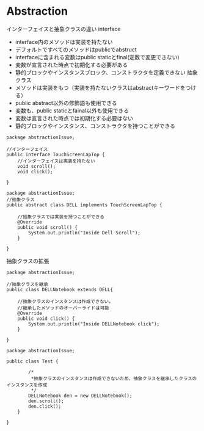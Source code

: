 # Abstraction
インターフェイスと抽象クラスの違い
interface
* interface内のメソッドは実装を持たない
* デフォルトですべてのメソッドはpublicでabstruct
* interfaceに含まれる変数はpublic staticとfinal(定数で変更できない)
* 変数が宣言された時点で初期化する必要がある
* 静的ブロックやインスタンスブロック、コンストラクタを定義できない
抽象クラス
* メソッドは実装をもつ（実装を持たないクラスはabstractキーワードをつける）
* public abstract以外の修飾語も使用できる
* 変数も、public staticとfainal以外も使用できる
* 変数は宣言された時点では初期化する必要はない
* 静的ブロックやインスタンス、コンストラクタを持つことができる

```
package abstractionIssue;

//インターフェイス
public interface TouchScreenLapTop {
	//インターフェイスは実装を持たない
	void scroll();
	void click();
	
}
```
```
package abstractionIssue;
//抽象クラス
public abstract class DELL implements TouchScreenLapTop {

	//抽象クラスでは実装を持つことができる
	@Override
	public void scroll() {
		System.out.println("Inside Dell Scroll");
	}
	
}
```
抽象クラスの拡張
```
package abstractionIssue;

//抽象クラスを継承
public class DELLNotebook extends DELL{
	
	//抽象クラスのインスタンスは作成できない。
	//継承したメソッドのオーバーライドは可能
	@Override
	public void click() {
		System.out.println("Inside DELLNotebook click");
	}

}
```
```
package abstractionIssue;

public class Test {
		
		/*
		 *抽象クラスのインスタンスは作成できないため、抽象クラスを継承したクラスのインスタンスを作成
		 */
		DELLNotebook den = new DELLNotebook();
		den.scroll();
		den.click();
	}
	
}
```
